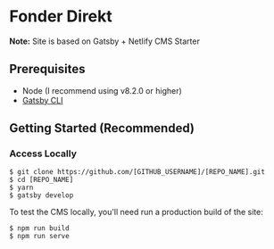 # Fonder Direkt

**Note:** Site is based on Gatsby + Netlify CMS Starter

## Prerequisites

- Node (I recommend using v8.2.0 or higher)
- [Gatsby CLI](https://www.gatsbyjs.org/docs/)

## Getting Started (Recommended)

### Access Locally
```
$ git clone https://github.com/[GITHUB_USERNAME]/[REPO_NAME].git
$ cd [REPO_NAME]
$ yarn
$ gatsby develop
```
To test the CMS locally, you'll need run a production build of the site:
```
$ npm run build
$ npm run serve
```